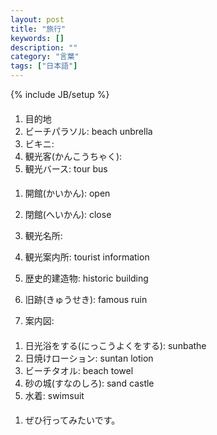 ```yaml
---
layout: post
title: "旅行"
keywords: []
description: ""
category: "言葉"
tags: ["日本語"]
---
```

{% include JB/setup %}

####
1. 目的地
2. ビーチパラソル: beach unbrella
3. ビキニ: 
4. 観光客(かんこうちゃく): 
5. 観光バース: tour bus


####
1. 開館(かいかん): open
2. 閉館(へいかん): close


1. 観光名所:
2. 観光案内所: tourist information
3. 歴史的建造物: historic building
4. 旧跡(きゅうせき): famous ruin
5. 案内図: 


####
1. 日光浴をする(にっこうよくをする): sunbathe
2. 日焼けローション: suntan lotion
3. ビーチタオル: beach towel
4. 砂の城(すなのしろ): sand castle
5. 水着: swimsuit

#### 
1. ぜひ行ってみたいです。

